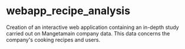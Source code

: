 # webapp_recipe_analysis
Creation of an interactive web application containing an in-depth study carried out on Mangetamain company data. This data concerns the company's cooking recipes and users.
